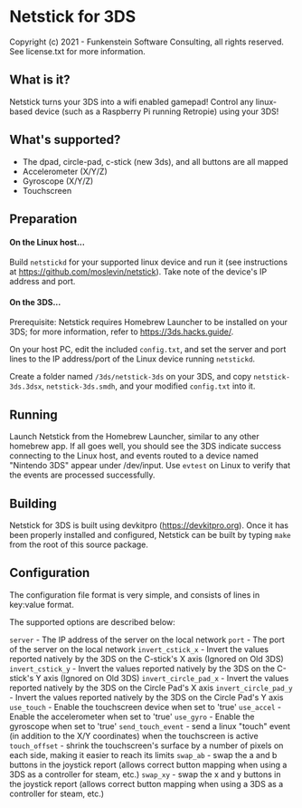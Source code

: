 # Netstick for 3DS

Copyright (c) 2021 - Funkenstein Software Consulting, all rights reserved.  See license.txt for more information.

## What is it?

Netstick turns your 3DS into a wifi enabled gamepad!  Control any linux-based device (such as a Raspberry Pi running Retropie) using your 3DS!

## What's supported?

- The dpad, circle-pad, c-stick (new 3ds), and all buttons are all mapped
- Accelerometer (X/Y/Z)
- Gyroscope (X/Y/Z)
- Touchscreen

## Preparation

#### On the Linux host...

Build `netstickd` for your supported linux device and run it (see instructions at https://github.com/moslevin/netstick). Take note of the device's IP address and port.

#### On the 3DS...

Prerequisite:  Netstick requires Homebrew Launcher to be installed on your 3DS; for more information, refer to https://3ds.hacks.guide/.

On your host PC, edit the included `config.txt`, and set the server and port lines to the IP address/port of the Linux device running `netstickd`.

Create a folder named `/3ds/netstick-3ds` on your 3DS, and copy `netstick-3ds.3dsx`, `netstick-3ds.smdh`, and your modified `config.txt` into it.

## Running

Launch Netstick from the Homebrew Launcher, similar to any other homebrew app.  If all goes well, you should see the 3DS indicate success connecting to the Linux host,
and events routed to a device named "Nintendo 3DS" appear under /dev/input.  Use `evtest` on Linux to verify that the events are processed successfully.

## Building

Netstick for 3DS is built using devkitpro (https://devkitpro.org).  Once it has been properly installed and configured, Netstick can be built by typing `make`
from the root of this source package.

## Configuration

The configuration file format is very simple, and consists of lines in key:value format.

The supported options are described below:

`server` - The IP address of the server on the local network
`port` - The port of the server on the local network
`invert_cstick_x` - Invert the values reported natively by the 3DS on the C-stick's X axis (Ignored on Old 3DS)
`invert_cstick_y` - Invert the values reported natively by the 3DS on the C-stick's Y axis (Ignored on Old 3DS)
`invert_circle_pad_x` - Invert the values reported natively by the 3DS on the Circle Pad's X axis
`invert_circle_pad_y` - Invert the values reported natively by the 3DS on the Circle Pad's Y axis
`use_touch` - Enable the touchscreen device when set to 'true'
`use_accel` - Enable the accelerometer when set to 'true'
`use_gyro` - Enable the gyroscope when set to 'true'
`send_touch_event` - send a linux "touch" event (in addition to the X/Y coordinates) when the touchscreen is active 
`touch_offset` - shrink the touchscreen's surface by a number of pixels on each side, making it easier to reach its limits
`swap_ab` - swap the a and b buttons in the joystick report (allows correct button mapping when using a 3DS as a controller for steam, etc.)
`swap_xy` - swap the x and y buttons in the joystick report (allows correct button mapping when using a 3DS as a controller for steam, etc.)

